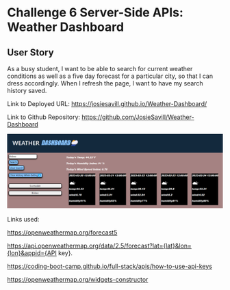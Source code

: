 # Challenge 6 Server-Side APIs: Weather Dashboard




## User Story


As a  busy student, I want to be able to search for current weather conditions 
as well as a five day forecast for a particular city, so that I can dress accordingly. 
When I refresh the page, I want to have my search history saved.


Link to Deployed URL: https://josiesavill.github.io/Weather-Dashboard/


Link to Github Repository: https://github.com/JosieSavill/Weather-Dashboard





![URL image](./assets/weatherDashboardPic.png)











Links used:



https://openweathermap.org/forecast5

https://api.openweathermap.org/data/2.5/forecast?lat={lat}&lon={lon}&appid={API key}. 


https://coding-boot-camp.github.io/full-stack/apis/how-to-use-api-keys


https://openweathermap.org/widgets-constructor














